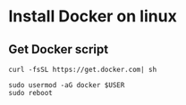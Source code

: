 # Install Docker on linux

## Get Docker script
```
curl -fsSL https://get.docker.com| sh

sudo usermod -aG docker $USER
sudo reboot
```
